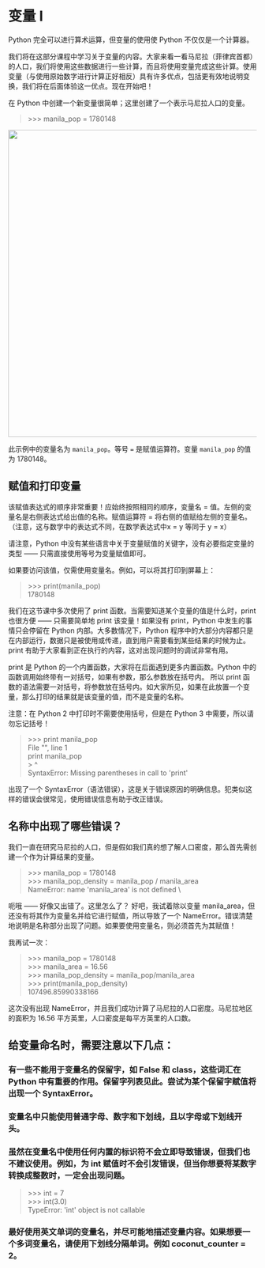 # 变量 I
Python 完全可以进行算术运算，但变量的使用使 Python 不仅仅是一个计算器。

我们将在这部分课程中学习关于变量的内容。大家来看一看马尼拉（菲律宾首都）的人口，我们将使用这些数据进行一些计算，而且将使用变量完成这些计算。使用变量（与使用原始数字进行计算正好相反）具有许多优点，包括更有效地说明变换，我们将在后面体验这一优点。现在开始吧！

在 Python 中创建一个新变量很简单；这里创建了一个表示马尼拉人口的变量。

>\>>> manila_pop = 1780148

<img src="https://s3.cn-north-1.amazonaws.com.cn/u-img/41c32777-5403-4912-abcc-a9c9ea47e74c" width="621px" class="index--image--1wh9w">

<div class="ureact-markdown--markdown--3IhZa ureact-markdown "><p>此示例中的变量名为 <code>manila_pop</code>。等号 <code>=</code> 是赋值运算符。变量 <code>manila_pop</code> 的值为 1780148。</p>
</div>


## 赋值和打印变量
该赋值表达式的顺序非常重要！应始终按照相同的顺序，变量名 = 值。左侧的变量名是右侧表达式给出值的名称。赋值运算符 = 将右侧的值赋给左侧的变量名。（注意，这与数学中的表达式不同，在数学表达式中x = y 等同于 y = x）

请注意，Python 中没有某些语言中关于变量赋值的关键字，没有必要指定变量的类型 —— 只需直接使用等号为变量赋值即可。

如果要访问该值，仅需使用变量名。例如，可以将其打印到屏幕上：

>\>>> print(manila_pop) \
>1780148

我们在这节课中多次使用了 print 函数。当需要知道某个变量的值是什么时，print 也很方便 —— 只需要简单地 print 该变量！如果没有 print，Python 中发生的事情只会停留在 Python 内部。大多数情况下，Python 程序中的大部分内容都只是在内部运行，数据只是被使用或传递，直到用户需要看到某些结果的时候为止。print 有助于大家看到正在执行的内容，这对出现问题时的调试非常有用。

print 是 Python 的一个内置函数，大家将在后面遇到更多内置函数。Python 中的函数调用始终带有一对括号，如果有参数，那么参数放在括号内。 所以 print 函数的语法需要一对括号，将参数放在括号内。如大家所见，如果在此放置一个变量，那么打印的结果就是该变量的值，而不是变量的名称。

注意：在 Python 2 中打印时不需要使用括号，但是在 Python 3 中需要，所以请勿忘记括号！

>\>>> print manila_pop \
>  File "<stdin>", line 1 \
>    print manila_pop \
>\>                  ^ \
>SyntaxError: Missing parentheses in call to 'print'

出现了一个 SyntaxError（语法错误），这是关于错误原因的明确信息。犯类似这样的错误会很常见，使用错误信息有助于改正错误。

## 名称中出现了哪些错误？
我们一直在研究马尼拉的人口，但是假如我们真的想了解人口密度，那么首先需创建一个作为计算结果的变量。

>\>>> manila_pop = 1780148 \
>\>>> manila_pop_density = manila_pop / manila_area \
>NameError: name 'manila_area' is not defined \

呃哦 —— 好像又出错了。这里怎么了？ 好吧，我试着除以变量 manila_area，但还没有将其作为变量名并给它进行赋值，所以导致了一个 NameError。错误清楚地说明是名称部分出现了问题。如果要使用变量名，则必须首先为其赋值！

我再试一次：

>\>>> manila_pop = 1780148 \
>\>>> manila_area = 16.56   \
>\>>> manila_pop_density = manila_pop/manila_area  \
>\>>> print(manila_pop_density)   \
>107496.85990338166  

这次没有出现 NameError，并且我们成功计算了马尼拉的人口密度。马尼拉地区的面积为 16.56 平方英里，人口密度是每平方英里的人口数。

## 给变量命名时，需要注意以下几点：

### 有一些不能用于变量名的保留字，如 False 和 class，这些词汇在 Python 中有重要的作用。保留字列表见此。尝试为某个保留字赋值将出现一个 SyntaxError。
### 变量名中只能使用普通字母、数字和下划线，且以字母或下划线开头。

### 虽然在变量名中使用任何内置的标识符不会立即导致错误，但我们也不建议使用。例如，为 int 赋值时不会引发错误，但当你想要将某数字转换成整数时，一定会出现问题。
>\>>> int = 7 \
>\>>> int(3.0)  \
>TypeError: 'int' object is not callable

### 最好使用英文单词的变量名，并尽可能地描述变量内容。如果想要一个多词变量名，请使用下划线分隔单词。例如 coconut_counter = 2。